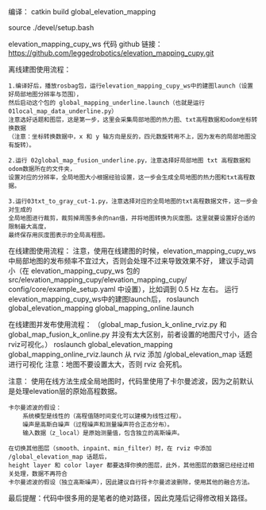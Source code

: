编译：
catkin build global_elevation_mapping 

source ./devel/setup.bash

elevation_mapping_cupy_ws 代码 github 链接：https://github.com/leggedrobotics/elevation_mapping_cupy.git

离线建图使用流程：

    1.编译好后，播放rosbag包，运行elevation_mapping_cupy_ws中的建图launch（设置好局部地图分辨率与范围），
    然后启动这个包的 global_mapping_underline.launch（也就是运行 01local_map_data_underline.py） 
    注意选好话题和图层，这是第一步，这里会采集局部地图的热力图、txt高程数据和odom坐标转换数据
    （注意：坐标转换数据中，x 和 y 轴方向是反的，四元数旋转用不上，因为发布的局部地图没有旋转）。

    2.运行 02global_map_fusion_underline.py，注意选择好局部地图 txt 高程数据和odom数据所在的文件夹，
    设置对应的分辨率，全局地图大小根据经验设置，这一步会生成全局地图的热力图和txt高程数据。

    3.运行03txt_to_gray_cut-1.py，注意选择对应的全局地图的txt高程数据文件，这一步会对生成的
    全局地图进行裁剪，裁剪掉周围多余的nan值，并将地图转换为灰度图。这里就要设置好合适的 限制最大高度，
    最终保存用灰度图表示的全局高程图。


在线建图使用流程：
    注意，使用在线建图的时候，elevation_mapping_cupy_ws中局部地图的发布频率不宜过大，否则会处理不过来导致效果不好，
    建议手动调小（在 elevation_mapping_cupy_ws 包的 src/elevation_mapping_cupy/elevation_mapping_cupy/
    config/core/example_setup.yaml 中设置），比如调到 0.5 Hz 左右。
    运行elevation_mapping_cupy_ws中的建图launch后，
    roslaunch global_elevation_mapping global_mapping_online.launch 

在线建图并发布使用流程：
    （global_map_fusion_k_online_rviz.py 和 global_map_fusion_k_online.py 并没有太大区别，前者设置的地图尺寸小，适合rviz可视化。）
    roslaunch global_elevation_mapping global_mapping_online_rviz.launch 
    从 rviz 添加 /global_elevation_map 话题进行可视化
    注意：地图不要设置太大，否则 rviz 会死机。

注意：
    使用在线方法生成全局地图时，代码里使用了卡尔曼滤波，因为之前默认是处理elevation层的原始高程数据。

    卡尔曼滤波的假设：
        系统模型是线性的（高程值随时间变化可以建模为线性过程）。
        噪声是高斯白噪声（过程噪声和测量噪声符合正态分布）。
        输入数据（z_local）是原始测量值，包含独立的高斯噪声。
        
    在切换其他图层（smooth、inpaint、min_filter）时，在 rviz 中添加 /global_elevation_map 话题后，
    height layer 和 color layer 都要选择你换的图层，此外，其他图层的数据已经经过相关处理，数据不再符合
    卡尔曼滤波的假设（独立高斯噪声），因此建议自行将卡尔曼滤波删除，使用其他的融合方法。

最后提醒：代码中很多用的是笔者的绝对路径，因此克隆后记得修改相关路径。
